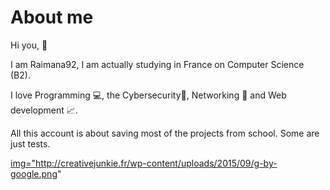 # About me

Hi you, :wave:

I am Raimana92, I am actually studying in France on Computer Science (B2). 

I love Programming :computer:, the Cybersecurity:closed_lock_with_key:, Networking :link: and Web development :chart_with_upwards_trend:.

All this account is about saving most of the projects from school. Some are just tests.

<a href="www.google.com"> img="http://creativejunkie.fr/wp-content/uploads/2015/09/g-by-google.png" </a>
